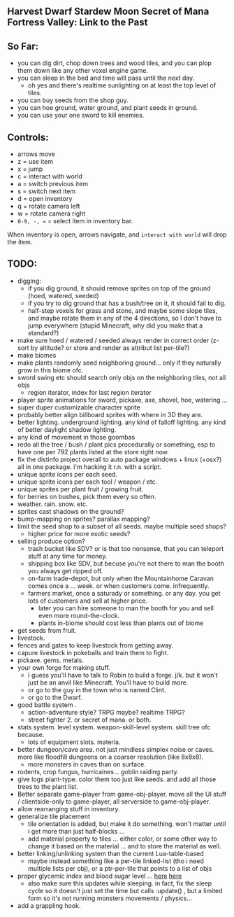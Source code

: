 ## Harvest Dwarf Stardew Moon Secret of Mana Fortress Valley: Link to the Past

## So Far:

- you can dig dirt, chop down trees and wood tiles, and you can plop them down like any other voxel engine game.
- you can sleep in the bed and time will pass until the next day.
    - oh yes and there's realtime sunlighting on at least the top level of tiles.
- you can buy seeds from the shop guy.
- you can hoe ground, water ground, and plant seeds in ground.
- you can use your one sword to kill enemies.

## Controls:

- arrows move
- z = use item
- x = jump
- c = interact with world
- a = switch previous item
- s = switch next item
- d = open inventory
- q = rotate camera left
- w = rotate camera right
- `0-9, -, =` = select item in inventory bar.

When inventory is open, arrows navigate, and `interact with world` will drop the item.

## TODO:

- digging:
	- if you dig ground, it should remove sprites on top of the ground (hoed, watered, seeded)
	- if you try to dig ground that has a bush/tree on it, it should fail to dig.
	- half-step voxels for grass and stone, and maybe some slope tiles, and maybe rotate them in any of the 4 directions, so I don't have to jump everywhere (stupid Minecraft, why did you make that a standard?)
- make sure hoed / watered / seeded always render in correct order (z-sort by altitude? or store and render as attribut list per-tile?)
- make biomes
- make plants randomly seed neighboring ground... only if they naturally grow in this biome ofc.
- sword swing etc should search only objs on the neighboring tiles, not all objs
	- region iterator, index for last region iterator
- player sprite animations for sword, pickaxe, axe, shovel, hoe, watering ...
- super duper customizable character sprite
- probably better align billboard sprites with where in 3D they are.
- better lighting.  underground lighting.  any kind of falloff lighting.  any kind of better daylight shadow lighting.
- any kind of movement in those goombas
- redo all the tree / bush / plant pics procedurally or something, esp to have one per 792 plants listed at the store right now.
- fix the distinfo project overall to auto package windows + linux (+osx?) all in one package.  i'm hacking it r.n. with a script.
- unique sprite icons per each seed.
- unique sprite icons per each tool / weapon / etc.
- unique sprites per plant fruit / growing fruit.
- for berries on bushes, pick them every so often.
- weather.  rain.  snow.  etc.
- sprites cast shadows on the ground?
- bump-mapping on sprites?  parallax mapping?
- limit the seed shop to a subset of all seeds.  maybe multiple seed shops?
	- higher price for more exotic seeds?
- selling produce option?
	- trash bucket like SDV?  or is that too nonsense, that you can teleport stuff at any time for money.
	- shipping box like SDV, but becuse you're not there to man the booth you always get ripped off.
	- on-farm trade-depot, but only when the Mountainhome Caravan comes once a ... week.  or when customers come.  infrequently.
	- farmers market, once a saturady or something.  or any day.  you get lots of customers and sell at higher price.
		- later you can hire someone to man the booth for you and sell even more round-the-clock.
		- plants in-biome should cost less than plants out of biome
- get seeds from fruit.
- livestock.
- fences and gates to keep livestock from getting away.
- capure livestock in pokeballs and train them to fight.
- pickaxe.  gems.  metals.
- your own forge for making stuff.
	- I guess you'll have to talk to Robin to build a forge.  j/k.  but it won't just be an anvil like Minecraft. You'll have to build more.
    - or go to the guy in the town who is named Clint.
	- or go to the Dwarf.
- good battle system .
	- action-adventure style? TRPG maybe? realtime TRPG?
    - street fighter 2.  or secret of mana.  or both.
- stats system.  level system.  weapon-skill-level system.  skill tree ofc because.
    - lots of equipment slots.  materia.
- better dungeon/cave area.  not just mindless simplex noise or caves.  more like floodfill dungeons on a coarser resolution (like 8x8x8).
	- more monsters in caves than on surface.
- rodents, crop fungus, hurricaines... goblin raiding party.
- give logs plant-type. color them too just like seeds.  and add all those trees to the plant list.
- Better separate game-player from game-obj-player.  move all the UI stuff / clientside-only to game-player, all serverside to game-obj-player.
- allow rearranging stuff in inventory.
- generalize tile placement
	- tile orientation is added, but make it do something.  won't matter until i get more than just half-blocks ...
	- add material property to tiles ... either color, or some other way to change it based on the material ... and to store the material as well.
- better linking/unlinking system than the current Lua-table-based
	- maybe instead something like a per-tile linked-list (tho i need multiple lists per obj), or a ptr-per-tile that points to a list of objs
- proper glycemic index and blood sugar level ... [here](https://en.wikipedia.org/wiki/Glycemic_index) [here](https://en.wikipedia.org/wiki/Blood_sugar_level)
	- also make sure this updates while sleeping.  in fact, fix the sleep cycle so it doesn't just set the time but calls :update() , but a limited form so it's not running monsters movements / physics...
- add a grappling hook.
